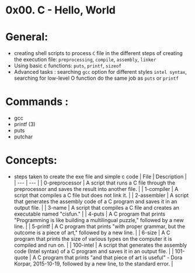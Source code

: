 # 0x00. C - Hello, World
# General: 
- creating shell scripts to process `C` file in the different steps of creating the execution file: `preprocessing`, `compile`, `assembly`, `linker`
- Using basic c functions: `puts`, `printf`, `sizeof`
- Advanced tasks : searching `gcc` option for different styles `intel syntax`, searching for low-level O function do the same job as `puts` or `printf` 
# Commands :
   - gcc
   - printf (3)
   - puts
   - putchar
# Concepts: 
- steps taken to create the exe file and simple c code
| File | Description |
| --- | --- |
| 0-preprocessor | A script that runs a C file through the preprocessor and saves the result into another file. |
| 1-compiler | A script that compiles a C file but does not link it. |
| 2-assembler | A script that generates the assembly code of a C program and saves it in an output file. |
| 3-name | A script that compiles a C file and creates an executable named "cisfun." |
| 4-puts | A C program that prints "Programming is like building a multilingual puzzle," followed by a new line. |
| 5-printf | A C program that prints "with proper grammar, but the outcome is a piece of art," followed by a new line. |
| 6-size | A C program that prints the size of various types on the computer it is compiled and run on. |
| 100-intel | A script that generates the assembly code (Intel syntax) of a C program and saves it in an output file. |
| 101-quote | A C program that prints "and that piece of art is useful" - Dora Korpar, 2015-10-19, followed by a new line, to the standard error. |

